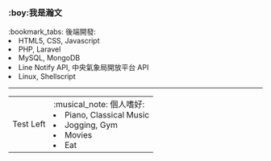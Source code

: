 <h3>:boy:<b>我是瀚文</b></h3>
:bookmark_tabs: 後端開發:
  <li>HTML5, CSS, Javascript</li>
  <li>PHP, Laravel</li>
  <li>MySQL, MongoDB</li>
  <li>Line Notify API, 中央氣象局開放平台 API</li>
  <li>Linux, Shellscript</li>
<hr/>

<table border=0>
  <tr>
    <td>
      Test Left
    </td>
    <td>
    :musical_note: 個人嗜好:
      <li>Piano, Classical Music</li>
      <li>Jogging, Gym</li>
      <li>Movies</li>
      <li>Eat</li>
    </td>
  </tr>
</table
